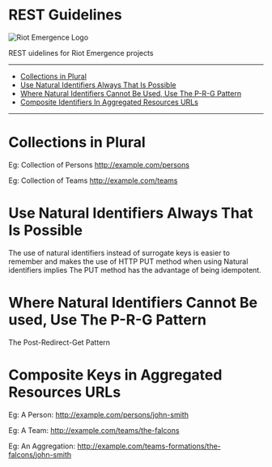 REST Guidelines
===

![Riot Emergence Logo](./riot-emergence-logo.png)

REST uidelines for Riot Emergence projects

---
- [Collections in Plural](#collections-in-plural)
- [Use Natural Identifiers Always That Is Possible](#use-natural-identifiers-always-that-is-possible)
- [Where Natural Identifiers Cannot Be Used, Use The P-R-G Pattern](##where-natural-identifiers-cannot-be-used-use-the-p-r-g-pattern)
- [Composite Identifiers In Aggregated Resources URLs](#composite-identifiers-in-aggregated-resources-urls)
---

# Collections in Plural

Eg: Collection of Persons
http://example.com/persons

Eg: Collection of Teams
http://example.com/teams

# Use Natural Identifiers Always That Is Possible

The use of natural identifiers instead of surrogate keys is easier to remember and makes the use of HTTP PUT method when using 
Natural identifiers implies
The PUT method has the advantage of being idempotent.

# Where Natural Identifiers Cannot Be used, Use The P-R-G Pattern

The Post-Redirect-Get Pattern

# Composite Keys in Aggregated Resources URLs

Eg: A Person: 
http://example.com/persons/john-smith

Eg: A Team: 
http://example.com/teams/the-falcons

Eg: An Aggregation: 
http://example.com/teams-formations/the-falcons/john-smith
